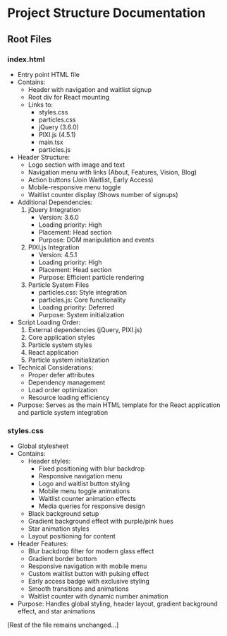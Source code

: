 # Project Structure Documentation

## Root Files

### index.html
- Entry point HTML file
- Contains:
  - Header with navigation and waitlist signup
  - Root div for React mounting
  - Links to:
    - styles.css
    - particles.css
    - jQuery (3.6.0)
    - PIXI.js (4.5.1)
    - main.tsx
    - particles.js
- Header Structure:
  - Logo section with image and text
  - Navigation menu with links (About, Features, Vision, Blog)
  - Action buttons (Join Waitlist, Early Access)
  - Mobile-responsive menu toggle
  - Waitlist counter display (Shows number of signups)
- Additional Dependencies:
  1. jQuery Integration
     - Version: 3.6.0
     - Loading priority: High
     - Placement: Head section
     - Purpose: DOM manipulation and events
  2. PIXI.js Integration
     - Version: 4.5.1
     - Loading priority: High
     - Placement: Head section
     - Purpose: Efficient particle rendering
  3. Particle System Files
     - particles.css: Style integration
     - particles.js: Core functionality
     - Loading priority: Deferred
     - Purpose: System initialization
- Script Loading Order:
  1. External dependencies (jQuery, PIXI.js)
  2. Core application styles
  3. Particle system styles
  4. React application
  5. Particle system initialization
- Technical Considerations:
  - Proper defer attributes
  - Dependency management
  - Load order optimization
  - Resource loading efficiency
- Purpose: Serves as the main HTML template for the React application and particle system integration

### styles.css
- Global stylesheet
- Contains:
  - Header styles:
    - Fixed positioning with blur backdrop
    - Responsive navigation menu
    - Logo and waitlist button styling
    - Mobile menu toggle animations
    - Waitlist counter animation effects
    - Media queries for responsive design
  - Black background setup
  - Gradient background effect with purple/pink hues
  - Star animation styles
  - Layout positioning for content
- Header Features:
  - Blur backdrop filter for modern glass effect
  - Gradient border bottom
  - Responsive navigation with mobile menu
  - Custom waitlist button with pulsing effect
  - Early access badge with exclusive styling
  - Smooth transitions and animations
  - Waitlist counter with dynamic number animation
- Purpose: Handles global styling, header layout, gradient background effect, and star animations

[Rest of the file remains unchanged...]
